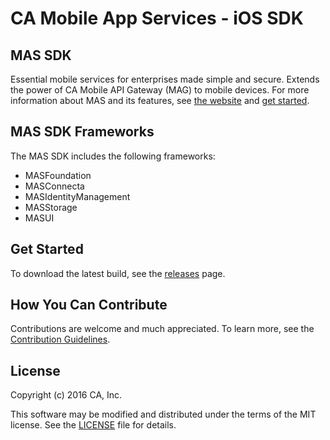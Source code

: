 # CA Mobile App Services - iOS SDK

## MAS SDK
Essential mobile services for enterprises made simple and secure. Extends the power of CA Mobile API Gateway (MAG) to mobile devices.
For more information about MAS and its features, see [the website][mas.ca.com] and [get started][docs].

## MAS SDK Frameworks

The MAS SDK includes the following frameworks:

- MASFoundation
- MASConnecta
- MASIdentityManagement
- MASStorage
- MASUI

## Get Started

To download the latest build, see the [releases][releases] page.


## How You Can Contribute

Contributions are welcome and much appreciated. To learn more, see the [Contribution Guidelines][contributing].


## License

Copyright (c) 2016 CA, Inc.

This software may be modified and distributed under the terms
of the MIT license. See the [LICENSE][license-link] file for details.


 [mas.ca.com]: http://mas.ca.com/
 [docs]: http://mas.ca.com/docs/
 [blog]: http://mas.ca.com/blog/

 [releases]: ../../releases
 [contributing]: /CONTRIBUTING.md
 [license-link]: /LICENSE

